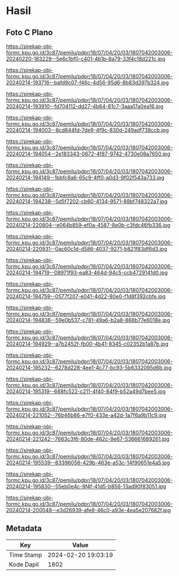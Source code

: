 # Hasil

## Foto C Plano

https://sirekap-obj-formc.kpu.go.id/3c87/pemilu/pdpr/18/07/04/20/03/1807042003006-20240220-183229--5e6c1bf0-c401-4b1b-8a79-33f4c18d221c.jpg

https://sirekap-obj-formc.kpu.go.id/3c87/pemilu/pdpr/18/07/04/20/03/1807042003006-20240214-193716--bafd9c07-f46c-4d56-95d6-8b83d397b324.jpg

https://sirekap-obj-formc.kpu.go.id/3c87/pemilu/pdpr/18/07/04/20/03/1807042003006-20240214-193910--fd704112-dd27-4b64-81c7-3aaa17a0ea16.jpg

https://sirekap-obj-formc.kpu.go.id/3c87/pemilu/pdpr/18/07/04/20/03/1807042003006-20240214-194003--8cd844fd-7de9-4f9c-830d-249adf738ccb.jpg

https://sirekap-obj-formc.kpu.go.id/3c87/pemilu/pdpr/18/07/04/20/03/1807042003006-20240214-194054--2e183343-0672-4f87-9742-4730e08a7650.jpg

https://sirekap-obj-formc.kpu.go.id/3c87/pemilu/pdpr/18/07/04/20/03/1807042003006-20240214-194149--1bbfc8a6-65c9-4ff0-a0d3-9f02f543a733.jpg

https://sirekap-obj-formc.kpu.go.id/3c87/pemilu/pdpr/18/07/04/20/03/1807042003006-20240214-194238--5d5f7202-cb60-4134-9571-88bf748322a7.jpg

https://sirekap-obj-formc.kpu.go.id/3c87/pemilu/pdpr/18/07/04/20/03/1807042003006-20240214-220804--e064b859-ef0a-4587-8e0b-c3fdc46fb336.jpg

https://sirekap-obj-formc.kpu.go.id/3c87/pemilu/pdpr/18/07/04/20/03/1807042003006-20240214-220931--0ac60c1d-d586-4037-9271-b821f83df6d3.jpg

https://sirekap-obj-formc.kpu.go.id/3c87/pemilu/pdpr/18/07/04/20/03/1807042003006-20240214-194719--08971f93-ea83-464d-94c5-ccb4729141d0.jpg

https://sirekap-obj-formc.kpu.go.id/3c87/pemilu/pdpr/18/07/04/20/03/1807042003006-20240214-194759--0577f207-e041-4d22-80e0-f1d8f392cbfe.jpg

https://sirekap-obj-formc.kpu.go.id/3c87/pemilu/pdpr/18/07/04/20/03/1807042003006-20240214-194836--59e0b537-c781-49a6-b2a8-866b77e6018e.jpg

https://sirekap-obj-formc.kpu.go.id/3c87/pemilu/pdpr/18/07/04/20/03/1807042003006-20240214-194929--a7b2452f-fb00-4b41-8345-c02352b1a87b.jpg

https://sirekap-obj-formc.kpu.go.id/3c87/pemilu/pdpr/18/07/04/20/03/1807042003006-20240214-195232--6278d228-4ee1-4c77-bc93-5b6332095d6b.jpg

https://sirekap-obj-formc.kpu.go.id/3c87/pemilu/pdpr/18/07/04/20/03/1807042003006-20240214-195319--688fc522-c211-4f40-84f9-b52a49d7bee5.jpg

https://sirekap-obj-formc.kpu.go.id/3c87/pemilu/pdpr/18/07/04/20/03/1807042003006-20240214-221052--76b46b86-e7f0-433e-a42d-1a7f6a9b11c9.jpg

https://sirekap-obj-formc.kpu.go.id/3c87/pemilu/pdpr/18/07/04/20/03/1807042003006-20240214-221242--7663c3f6-80de-462c-9e67-536661689261.jpg

https://sirekap-obj-formc.kpu.go.id/3c87/pemilu/pdpr/18/07/04/20/03/1807042003006-20240214-195539--83396056-429b-463e-a53c-14f90651e4a5.jpg

https://sirekap-obj-formc.kpu.go.id/3c87/pemilu/pdpr/18/07/04/20/03/1807042003006-20240214-195830--55eb0e4c-9f4f-41d5-b856-13ad90f83051.jpg

https://sirekap-obj-formc.kpu.go.id/3c87/pemilu/pdpr/18/07/04/20/03/1807042003006-20240214-200048--e3d26939-afe8-46c0-a93e-4ea5e207682f.jpg


## Metadata

| Key        | Value               |
| ---------- | ------------------- |
| Time Stamp | 2024-02-20 19:03:19 |
| Kode Dapil | 1802                |



